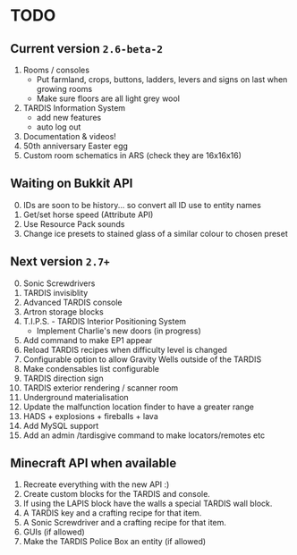 # TODO

## Current version `2.6-beta-2`
1. Rooms / consoles
   * Put farmland, crops, buttons, ladders, levers and signs on last when growing rooms
   * Make sure floors are all light grey wool
2. TARDIS Information System
    * add new features
    * auto log out
3. Documentation & videos!
4. 50th anniversary Easter egg
5. Custom room schematics in ARS (check they are 16x16x16)

## Waiting on Bukkit API
0. IDs are soon to be history... so convert all ID use to entity names
1. Get/set horse speed (Attribute API)
2. Use Resource Pack sounds
3. Change ice presets to stained glass of a similar colour to chosen preset

## Next version `2.7+`
0. Sonic Screwdrivers
1. TARDIS invisiblity
2. Advanced TARDIS console
3. Artron storage blocks
4. T.I.P.S. - TARDIS Interior Positioning System
   * Implement Charlie's new doors (in progress)
5. Add command to make EP1 appear
6. Reload TARDIS recipes when difficulty level is changed
7. Configurable option to allow Gravity Wells outside of the TARDIS
8. Make condensables list configurable
9. TARDIS direction sign
10. TARDIS exterior rendering / scanner room
11. Underground materialisation
12. Update the malfunction location finder to have a greater range
13. HADS + explosions + fireballs + lava
14. Add MySQL support
15. Add an admin /tardisgive command to make locators/remotes etc


## Minecraft API when available
1. Recreate everything with the new API :)
2. Create custom blocks for the TARDIS and console.
3. If using the LAPIS block have the walls a special TARDIS wall block.
4. A TARDIS key and a crafting recipe for that item.
5. A Sonic Screwdriver and a crafting recipe for that item.
6. GUIs (if allowed)
7. Make the TARDIS Police Box an entity (if allowed)
